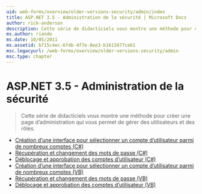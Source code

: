 ```yaml
---
uid: web-forms/overview/older-versions-security/admin/index
title: ASP.NET 3.5 - Administration de la sécurité | Microsoft Docs
author: rick-anderson
description: Cette série de didacticiels vous montre une méthode pour créer une page d’administration qui vous permet de gérer des utilisateurs et des rôles.
ms.author: riande
ms.date: 10/05/2011
ms.assetid: b715c4ec-6f4b-4f7e-8ee3-b1613477ce61
msc.legacyurl: /web-forms/overview/older-versions-security/admin
msc.type: chapter
---
```

<a name="aspnet-35---security-administration"></a>ASP.NET 3.5 - Administration de la sécurité
====================
> Cette série de didacticiels vous montre une méthode pour créer une page d’administration qui vous permet de gérer des utilisateurs et des rôles.


- [Création d’une interface pour sélectionner un compte d’utilisateur parmi de nombreux comptes (C#)](building-an-interface-to-select-one-user-account-from-many-cs.md)
- [Récupération et changement des mots de passe (C#)](recovering-and-changing-passwords-cs.md)
- [Déblocage et approbation des comptes d’utilisateur (C#)](unlocking-and-approving-user-accounts-cs.md)
- [Création d’une interface pour sélectionner un compte d’utilisateur parmi de nombreux comptes (VB)](building-an-interface-to-select-one-user-account-from-many-vb.md)
- [Récupération et changement des mots de passe (VB)](recovering-and-changing-passwords-vb.md)
- [Déblocage et approbation des comptes d’utilisateur (VB)](unlocking-and-approving-user-accounts-vb.md)
